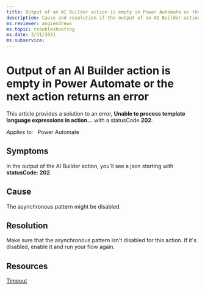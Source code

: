 ```yaml
---
title: Output of an AI Builder action is empty in Power Automate or the next action returns an error
description: Cause and resolution if the output of an AI Builder action is empty in Power Automate or the next action returns an error.
ms.reviewer: angiendrews
ms.topic: troubleshooting
ms.date: 3/31/2021
ms.subservice: 
---
```


# Output of an AI Builder action is empty in Power Automate or the next action returns an error
This article provides a solution to an error, **Unable to process template language expressions in action...** with a statusCode **202**.

_Applies to:_ &nbsp; Power Automate

## Symptoms

In the output of the AI Builder action, you'll see a json starting with **statusCode: 202**.

## Cause

The asynchronous pattern might be disabled.

## Resolution

Make sure that the asynchronous pattern isn't disabled for this action. If it's disabled, enable it and run your flow again.

## Resources

[Timeout](/power-automate/limits-and-config#timeout)
